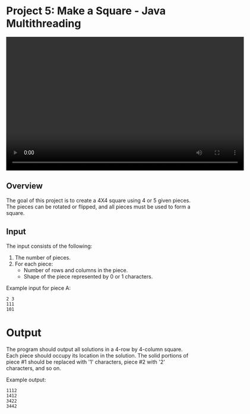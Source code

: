 # Project 5: Make a Square - Java Multithreading

<!-- ![Project Demo](vr.mp4) -->

<video width="640" height="360" controls>
  <source src="vr.mp4" type="video/mp4">
  Your browser does not support the video tag.
</video>


## Overview

The goal of this project is to create a 4X4 square using 4 or 5 given pieces. The pieces can be rotated or flipped, and all pieces must be used to form a square.

## Input

The input consists of the following:

1. The number of pieces.
2. For each piece:
   - Number of rows and columns in the piece.
   - Shape of the piece represented by 0 or 1 characters.

Example input for piece A:
```plaintext
2 3
111
101
```

# Output


The program should output all solutions in a 4-row by 4-column square. Each piece should occupy its location in the solution. The solid portions of piece #1 should be replaced with '1' characters, piece #2 with '2' characters, and so on.

Example output:

```
1112
1412
3422
3442
```